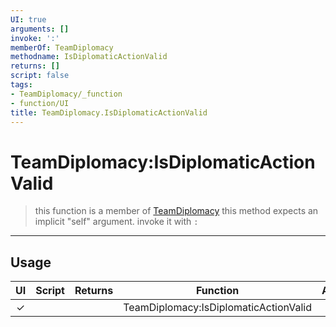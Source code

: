 ```yaml
---
UI: true
arguments: []
invoke: ':'
memberOf: TeamDiplomacy
methodname: IsDiplomaticActionValid
returns: []
script: false
tags:
- TeamDiplomacy/_function
- function/UI
title: TeamDiplomacy.IsDiplomaticActionValid
---
```

# TeamDiplomacy:IsDiplomaticActionValid
> this function is a member of [TeamDiplomacy](civ-6/lua/TeamDiplomacy.md)
> this method expects an implicit "self" argument. invoke it with `:`
-----
## Usage
|  UI | Script | Returns | Function | Arguments |
|:---:|:------:|-------:|:--------:|:---------|
|✓| ||TeamDiplomacy:IsDiplomaticActionValid||
